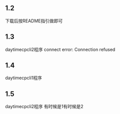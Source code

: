 <!--
 * @Description: 
 * @Version: 2.0
 * @Autor: tusikalanse
 * @Date: 2021-09-21 17:36:46
 * @LastEditors: tusikalanse
 * @LastEditTime: 2021-09-24 09:57:19
-->
## 1.2
下载后按README指引做即可

## 1.3
daytimecpcli2程序
connect error: Connection refused

## 1.4
daytimecpcli1程序

## 1.5
daytimecpcli2程序
有时候是1有时候是2
